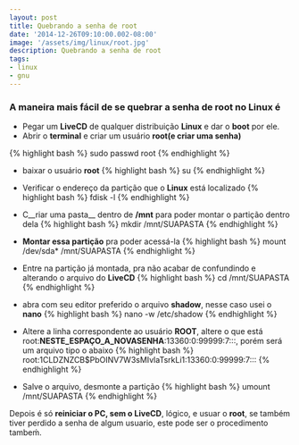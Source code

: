 ```yaml
---
layout: post
title: Quebrando a senha de root
date: '2014-12-26T09:10:00.002-08:00'
image: '/assets/img/linux/root.jpg'
description: Quebrando a senha de root
tags:
- linux
- gnu
---
```


### A maneira mais fácil de se quebrar a senha de root no Linux é

- Pegar um __LiveCD__ de qualquer distribuição __Linux__ e dar o __boot__ por ele.
- Abrir o __terminal__ e criar um usuário __root(e criar uma senha)__

{% highlight bash %}
sudo passwd root
{% endhighlight %}

- baixar o usuário __root__
{% highlight bash %}
su
{% endhighlight %}

- Verificar o endereço da partição que o __Linux__ está localizado
{% highlight bash %}
fdisk -l
{% endhighlight %}

- C__riar uma pasta__ dentro de __/mnt__ para poder montar o partição dentro dela
{% highlight bash %}
mkdir /mnt/SUAPASTA
{% endhighlight %}

- __Montar essa partição__ pra poder acessá-la
{% highlight bash %}
mount /dev/sda* /mnt/SUAPASTA
{% endhighlight %}

- Entre na partição já montada, pra não acabar de confundindo e alterando o arquivo do __LiveCD__
{% highlight bash %}
cd /mnt/SUAPASTA
{% endhighlight %}

- abra com seu editor preferido o arquivo __shadow__, nesse caso usei o __nano__
{% highlight bash %}
nano -w /etc/shadow
{% endhighlight %}

- Altere a linha correspondente ao usuário __ROOT__, altere o que está root:__NESTE_ESPAÇO_A_NOVASENHA__:13360:0:99999:7:::, porém será um arquivo tipo o abaixo
{% highlight bash %}
root:$1$CLDZNZCB$PbOINV7W3sMIvlaTsrkLi1:13360:0:99999:7::: 
{% endhighlight %}

- Salve o arquivo, desmonte a partição
{% highlight bash %}
umount /mnt/SUAPASTA
{% endhighlight %}

Depois é só __reiniciar o PC, sem o LiveCD__, lógico, e usuar o __root__, se também tiver perdido a senha de algum usuario, este pode ser o procedimento tambeḿ.

<script async src="https://pagead2.googlesyndication.com/pagead/js/adsbygoogle.js"></script>

<!-- Informat -->
<ins class="adsbygoogle"
 style="display:block"
 data-ad-client="ca-pub-2838251107855362"
 data-ad-slot="2327980059"
 data-ad-format="auto"
 data-full-width-responsive="true"></ins>

<script>
(adsbygoogle = window.adsbygoogle || []).push({});
</script>

